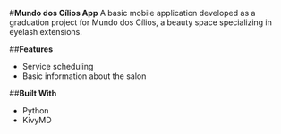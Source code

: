 #**Mundo dos Cílios App**
A basic mobile application developed as a graduation project for Mundo dos Cílios, a beauty space specializing in eyelash extensions.

##**Features**
- Service scheduling
- Basic information about the salon

##**Built With**
- Python
- KivyMD
